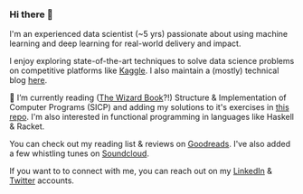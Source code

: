### Hi there 👋

<!--
**pritesh-shrivastava/pritesh-shrivastava** is a ✨ _special_ ✨ repository because its `README.md` (this file) appears on your GitHub profile.
-->

I'm an experienced data scientist (~5 yrs) passionate about using machine learning and deep learning for real-world delivery and impact. 

I enjoy exploring state-of-the-art techniques to solve data science problems on competitive platforms like [Kaggle](https://www.kaggle.com/priteshshrivastava). I also maintain a (mostly) technical blog [here](https://pritesh-shrivastava.github.io/).

🌱 I’m currently reading ([The Wizard Book](https://mitpress.mit.edu/sites/default/files/sicp/index.html)?!) Structure & Implementation of Computer Programs (SICP) and adding my solutions to it's exercises in [this repo](https://github.com/pritesh-shrivastava/sicp_solutions). I'm also interested in functional programming in languages like Haskell & Racket.

You can check out my reading list & reviews on [Goodreads](https://www.goodreads.com/user/show/23475269-pritesh-shrivastava). I've also added a few whistling tunes on [Soundcloud](https://soundcloud.com/pritesh-shrivastava).

<p>If you want to to connect with me, you can reach out on my 
	<a href="https://www.linkedin.com/in/pritesh-shrivastava/">LinkedIn</a> & 
	<a href="https://twitter.com/pritesh_shri">Twitter</a> accounts.
</p>
